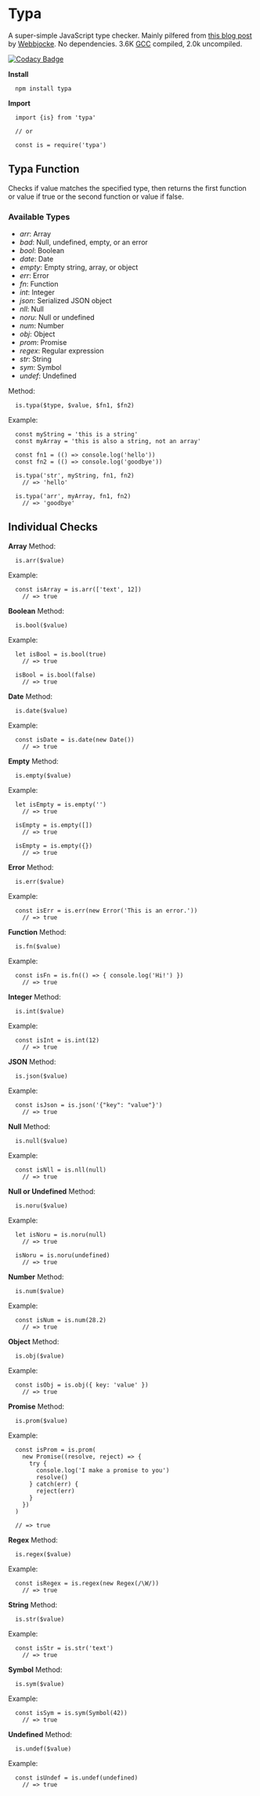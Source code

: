 Typa
====

A super-simple JavaScript type checker. Mainly pilfered from [this blog post](https://www.webbjocke.com/javascript-check-data-types/) by [Webbjocke](https://github.com/webbjocke). No dependencies. 3.6K [GCC](https://github.com/google/closure-compiler-js) compiled, 2.0k uncompiled.

[![Codacy Badge](https://api.codacy.com/project/badge/Grade/c14912365bf14b74a778862a50d72860)](https://www.codacy.com/app/Self_Agency/typa?utm_source=github.com&amp;utm_medium=referral&amp;utm_content=selfagency/typa&amp;utm_campaign=Badge_Grade)

**Install**
```
  npm install typa
```

**Import**
```
  import {is} from 'typa'

  // or

  const is = require('typa')
```

Typa Function
-------------

Checks if value matches the specified type, then returns the first function or value if true or the second function or value if false.

### Available Types
+   *arr*: Array
+   *bad*: Null, undefined, empty, or an error
+   *bool*: Boolean
+   *date*: Date
+   *empty*: Empty string, array, or object
+   *err*: Error
+   *fn*: Function
+   *int*: Integer
+   *json*: Serialized JSON object
+   *nll*: Null
+   *noru*: Null or undefined
+   *num*: Number
+   *obj*: Object
+   *prom*: Promise
+   *regex*: Regular expression
+   *str*: String
+   *sym*: Symbol  
+   *undef*: Undefined

Method:
```
  is.typa($type, $value, $fn1, $fn2)
```

Example:
```
  const myString = 'this is a string'
  const myArray = 'this is also a string, not an array'

  const fn1 = (() => console.log('hello'))
  const fn2 = (() => console.log('goodbye'))

  is.typa('str', myString, fn1, fn2)
    // => 'hello'

  is.typa('arr', myArray, fn1, fn2)
    // => 'goodbye'
```

Individual Checks
-----------------

**Array**
Method:
```
  is.arr($value)
```
Example:
```
  const isArray = is.arr(['text', 12])
    // => true
```

**Boolean**
Method:
```
  is.bool($value)
```
Example:
```
  let isBool = is.bool(true)
    // => true

  isBool = is.bool(false)
    // => true
```

**Date**
Method:
```
  is.date($value)
```
Example:
```
  const isDate = is.date(new Date())
    // => true
```

**Empty**
Method:
```
  is.empty($value)
```
Example:
```
  let isEmpty = is.empty('')
    // => true

  isEmpty = is.empty([])
    // => true

  isEmpty = is.empty({})
    // => true
```

**Error**
Method:
```
  is.err($value)
```
Example:
```
  const isErr = is.err(new Error('This is an error.'))
    // => true
```

**Function**
Method:
```
  is.fn($value)
```
Example:
```
  const isFn = is.fn(() => { console.log('Hi!') })
    // => true
```

**Integer**
Method:
```
  is.int($value)
```
Example:
```
  const isInt = is.int(12)
    // => true
```

**JSON**
Method:
```
  is.json($value)
```
Example:
```
  const isJson = is.json('{"key": "value"}')
    // => true
```

**Null**
Method:
```
  is.null($value)
```
Example:
```
  const isNll = is.nll(null)
    // => true
```

**Null or Undefined**
Method:
```
  is.noru($value)
```
Example:
```
  let isNoru = is.noru(null)
    // => true

  isNoru = is.noru(undefined)
    // => true
```

**Number**
Method:
```
  is.num($value)
```
Example:
```
  const isNum = is.num(28.2)
    // => true
```

**Object**
Method:
```
  is.obj($value)
```
Example:
```
  const isObj = is.obj({ key: 'value' })
    // => true
```

**Promise**
Method:
```
  is.prom($value)
```
Example:
```
  const isProm = is.prom(
    new Promise((resolve, reject) => {
      try {
        console.log('I make a promise to you')
        resolve()
      } catch(err) {
        reject(err)
      }
    })
  )
  
  // => true
```

**Regex**
Method:
```
  is.regex($value)
```
Example:
```
  const isRegex = is.regex(new Regex(/\W/))
    // => true
```

**String**
Method:
```
  is.str($value)
```
Example:
```
  const isStr = is.str('text')
    // => true
```

**Symbol**
Method:
```
  is.sym($value)
```
Example:
```
  const isSym = is.sym(Symbol(42))
    // => true
```

**Undefined**
Method:
```
  is.undef($value)
```
Example:
```
  const isUndef = is.undef(undefined)
    // => true
```
